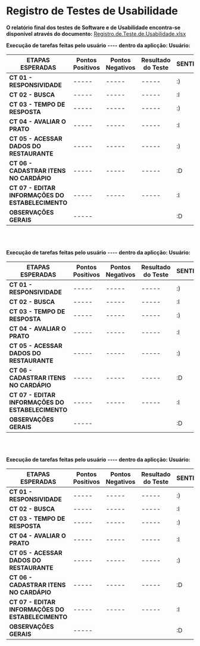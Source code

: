 # Registro de Testes de Usabilidade

**O relatório final dos testes de Software e de Usabilidade encontra-se disponível através do documento:**
[Registro.de.Teste.de.Usabilidade.xlsx](https://github.com/ICEI-PUC-Minas-PMV-ADS/pmv-ads-2023-1-e3-proj-mov-t3-grupo3/files/11559098/Registro.de.Teste.de.Usabilidade.xlsx)



**Execução de tarefas feitas pelo usuário** ***----*** **dentro da aplicção: Usuário:**

| **ETAPAS ESPERADAS** | **Pontos Positivos** | **Pontos Negativos** | **Resultado do Teste** | **SENTIMENTO** |
|        ---      	 |         ---    	|       -----     	|        ----       |    -----     | 
| **CT 01 - RESPONSIVIDADE**     |    -----    | ----- |   ----- |    :)   |        
| **CT 02 - BUSCA**  | -----  | -----   |  ----- |    :I   |  
| **CT 03 - TEMPO DE RESPOSTA** | ----- |-----  | -----|     :)   |     
| **CT 04 - AVALIAR O PRATO** | -----  | ----- | ----- | :I |         
| **CT 05 - ACESSAR DADOS DO RESTAURANTE**    | -----| ----- | ----- |  :) |         
| **CT 06 - CADASTRAR ITENS NO CARDÁPIO**    | ----- | ----- | ----- |   :D |          
| **CT 07 - EDITAR INFORMAÇÕES DO ESTABELECIMENTO**  | ----- | -----  |   ----- |    :I |                
|**OBSERVAÇÕES GERAIS**   | -----  |     |      | :D  |  
       
<br />
<br />       
       
**Execução de tarefas feitas pelo usuário** ***----*** **dentro da aplicção: Usuário:**

| **ETAPAS ESPERADAS** | **Pontos Positivos** | **Pontos Negativos** | **Resultado do Teste** | **SENTIMENTO** |
|        ---      	 |         ---    	|       -----     	|        ----       |    -----     | 
| **CT 01 - RESPONSIVIDADE**     |    -----    | ----- |   ----- |    :)   |        
| **CT 02 - BUSCA**  | -----  | -----   |  ----- |    :I   |  
| **CT 03 - TEMPO DE RESPOSTA** | ----- |-----  | -----|     :)   |     
| **CT 04 - AVALIAR O PRATO** | -----  | ----- | ----- | :I |         
| **CT 05 - ACESSAR DADOS DO RESTAURANTE**    | -----| ----- | ----- |  :) |         
| **CT 06 - CADASTRAR ITENS NO CARDÁPIO**    | ----- | ----- | ----- |   :D |          
| **CT 07 - EDITAR INFORMAÇÕES DO ESTABELECIMENTO**  | ----- | -----  |   ----- |    :I |                
|**OBSERVAÇÕES GERAIS**   | -----  |     |      | :D  |  
       
<br />
<br />       

**Execução de tarefas feitas pelo usuário** ***----*** **dentro da aplicção: Usuário:**

| **ETAPAS ESPERADAS** | **Pontos Positivos** | **Pontos Negativos** | **Resultado do Teste** | **SENTIMENTO** |
|        ---      	 |         ---    	|       -----     	|        ----       |    -----     | 
| **CT 01 - RESPONSIVIDADE**     |    -----    | ----- |   ----- |    :)   |        
| **CT 02 - BUSCA**  | -----  | -----   |  ----- |    :I   |  
| **CT 03 - TEMPO DE RESPOSTA** | ----- |-----  | -----|     :)   |     
| **CT 04 - AVALIAR O PRATO** | -----  | ----- | ----- | :I |         
| **CT 05 - ACESSAR DADOS DO RESTAURANTE**    | -----| ----- | ----- |  :) |         
| **CT 06 - CADASTRAR ITENS NO CARDÁPIO**    | ----- | ----- | ----- |   :D |          
| **CT 07 - EDITAR INFORMAÇÕES DO ESTABELECIMENTO**  | ----- | -----  |   ----- |    :I |                
|**OBSERVAÇÕES GERAIS**   | -----  |     |      | :D  |  
       
<br />
<br />      



